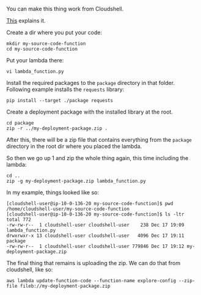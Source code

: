 You can make this thing work from Cloudshell.

[This](https://docs.aws.amazon.com/lambda/latest/dg/python-package.html) explains it.


Create a dir where you put your code:

```
mkdir my-source-code-function
cd my-source-code-function
```

Put your lambda there:

```
vi lambda_function.py
```

Install the required packages to the `package` directory in that folder. Following example installs the `requests` library:

```
pip install --target ./package requests
```

Create a deployment package with the installed library at the root.

```
cd package
zip -r ../my-deployment-package.zip .
```
After this, there will be a zip file that contains everything from the `package` directory in the root dir where you placed the lambda.

So then we go up 1 and zip the whole thing again, this time including the lambda:

```
cd ..
zip -g my-deployment-package.zip lambda_function.py
```

In my example, things looked like so:
```
[cloudshell-user@ip-10-0-136-20 my-source-code-function]$ pwd
/home/cloudshell-user/my-source-code-function
[cloudshell-user@ip-10-0-136-20 my-source-code-function]$ ls -ltr
total 772
-rw-rw-r--  1 cloudshell-user cloudshell-user    238 Dec 17 19:09 lambda_function.py
drwxrwxr-x 13 cloudshell-user cloudshell-user   4096 Dec 17 19:11 package
-rw-rw-r--  1 cloudshell-user cloudshell-user 779846 Dec 17 19:12 my-deployment-package.zip
```

The final thing that remains is uploading the zip. We can do that from cloudshell, like so:

```
aws lambda update-function-code --function-name explore-config --zip-file fileb://my-deployment-package.zip
```